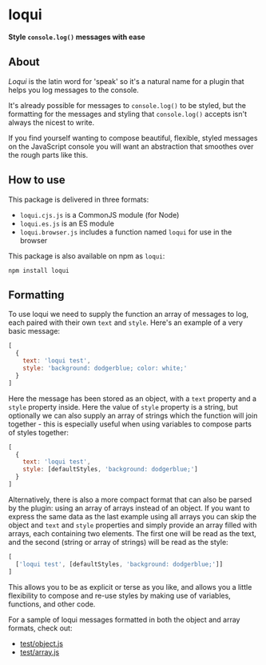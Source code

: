 # loqui

**Style `console.log()` messages with ease**

## About

_Loqui_ is the latin word for 'speak' so it's a natural name for a plugin that helps you log messages to the console.

It's already possible for messages to `console.log()` to be styled, but the formatting for the messages and styling that `console.log()` accepts isn't always the nicest to write.

If you find yourself wanting to compose beautiful, flexible, styled messages on the JavaScript console you will want an abstraction that smoothes over the rough parts like this.

## How to use

This package is delivered in three formats:

- `loqui.cjs.js` is a CommonJS module (for Node)
- `loqui.es.js` is an ES module
- `loqui.browser.js` includes a function named `loqui` for use in the browser

This package is also available on npm as `loqui`:

```
npm install loqui
```

## Formatting

To use loqui we need to supply the function an array of messages to log, each paired with their own `text` and `style`. Here's an example of a very basic message:

```js
[
  {
    text: 'loqui test',
    style: 'background: dodgerblue; color: white;'
  }
]
```

Here the message has been stored as an object, with a `text` property and a `style` property inside. Here the value of `style` property is a string, but optionally we can also supply an array of strings which the function will join together - this is especially useful when using variables to compose parts of styles together:

```js
[
  {
    text: 'loqui test',
    style: [defaultStyles, 'background: dodgerblue;']
  }
]
```

Alternatively, there is also a more compact format that can also be parsed by the plugin: using an array of arrays instead of an object. If you want to express the same data as the last example using all arrays you can skip the object and `text` and `style` properties and simply provide an array filled with arrays, each containing two elements. The first one will be read as the text, and the second (string or array of strings) will be read as the style:

```js
[
  ['loqui test', [defaultStyles, 'background: dodgerblue;']]
]
```

This allows you to be as explicit or terse as you like, and allows you a little flexibility to compose and re-use styles by making use of variables, functions, and other code.

For a sample of loqui messages formatted in both the object and array formats, check out:

- [test/object.js](test/object.js)
- [test/array.js](test/array.js)
